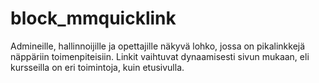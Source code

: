 # block_mmquicklink

Admineille, hallinnoijille ja opettajille näkyvä
lohko, jossa on pikalinkkejä näppäriin toimenpiteisiin.
Linkit vaihtuvat dynaamisesti sivun mukaan, eli kursseilla
on eri toimintoja, kuin etusivulla.